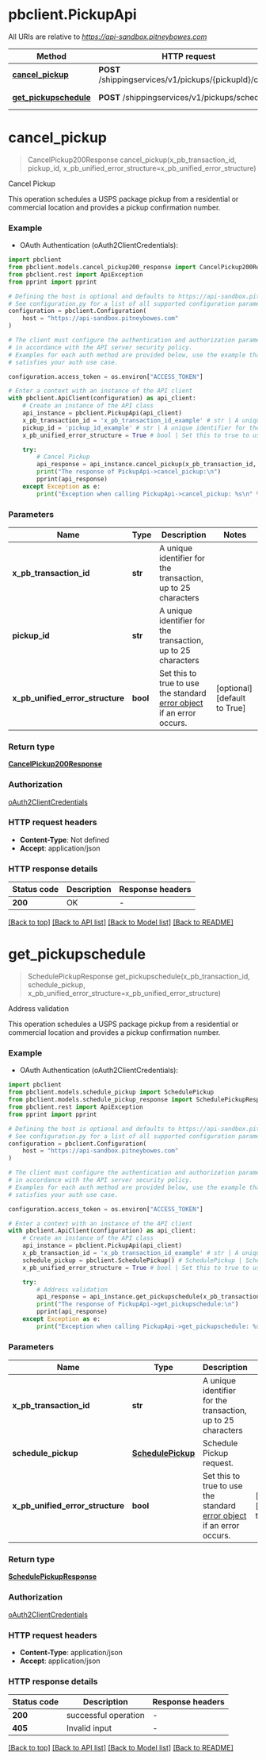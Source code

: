 # pbclient.PickupApi

All URIs are relative to *https://api-sandbox.pitneybowes.com*

Method | HTTP request | Description
------------- | ------------- | -------------
[**cancel_pickup**](PickupApi.md#cancel_pickup) | **POST** /shippingservices/v1/pickups/{pickupId}/cancel | Cancel Pickup
[**get_pickupschedule**](PickupApi.md#get_pickupschedule) | **POST** /shippingservices/v1/pickups/schedule | Address validation


# **cancel_pickup**
> CancelPickup200Response cancel_pickup(x_pb_transaction_id, pickup_id, x_pb_unified_error_structure=x_pb_unified_error_structure)

Cancel Pickup

This operation schedules a USPS package pickup from a residential or commercial location and provides a pickup confirmation number.

### Example

* OAuth Authentication (oAuth2ClientCredentials):

```python
import pbclient
from pbclient.models.cancel_pickup200_response import CancelPickup200Response
from pbclient.rest import ApiException
from pprint import pprint

# Defining the host is optional and defaults to https://api-sandbox.pitneybowes.com
# See configuration.py for a list of all supported configuration parameters.
configuration = pbclient.Configuration(
    host = "https://api-sandbox.pitneybowes.com"
)

# The client must configure the authentication and authorization parameters
# in accordance with the API server security policy.
# Examples for each auth method are provided below, use the example that
# satisfies your auth use case.

configuration.access_token = os.environ["ACCESS_TOKEN"]

# Enter a context with an instance of the API client
with pbclient.ApiClient(configuration) as api_client:
    # Create an instance of the API class
    api_instance = pbclient.PickupApi(api_client)
    x_pb_transaction_id = 'x_pb_transaction_id_example' # str | A unique identifier for the transaction, up to 25 characters
    pickup_id = 'pickup_id_example' # str | A unique identifier for the transaction, up to 25 characters
    x_pb_unified_error_structure = True # bool | Set this to true to use the standard [error object](https://shipping.pitneybowes.com/reference/error-object.html#standard-error-object) if an error occurs. (optional) (default to True)

    try:
        # Cancel Pickup
        api_response = api_instance.cancel_pickup(x_pb_transaction_id, pickup_id, x_pb_unified_error_structure=x_pb_unified_error_structure)
        print("The response of PickupApi->cancel_pickup:\n")
        pprint(api_response)
    except Exception as e:
        print("Exception when calling PickupApi->cancel_pickup: %s\n" % e)
```



### Parameters


Name | Type | Description  | Notes
------------- | ------------- | ------------- | -------------
 **x_pb_transaction_id** | **str**| A unique identifier for the transaction, up to 25 characters | 
 **pickup_id** | **str**| A unique identifier for the transaction, up to 25 characters | 
 **x_pb_unified_error_structure** | **bool**| Set this to true to use the standard [error object](https://shipping.pitneybowes.com/reference/error-object.html#standard-error-object) if an error occurs. | [optional] [default to True]

### Return type

[**CancelPickup200Response**](CancelPickup200Response.md)

### Authorization

[oAuth2ClientCredentials](../README.md#oAuth2ClientCredentials)

### HTTP request headers

 - **Content-Type**: Not defined
 - **Accept**: application/json

### HTTP response details

| Status code | Description | Response headers |
|-------------|-------------|------------------|
**200** | OK |  -  |

[[Back to top]](#) [[Back to API list]](../README.md#documentation-for-api-endpoints) [[Back to Model list]](../README.md#documentation-for-models) [[Back to README]](../README.md)

# **get_pickupschedule**
> SchedulePickupResponse get_pickupschedule(x_pb_transaction_id, schedule_pickup, x_pb_unified_error_structure=x_pb_unified_error_structure)

Address validation

This operation schedules a USPS package pickup from a residential or commercial location and provides a pickup confirmation number.

### Example

* OAuth Authentication (oAuth2ClientCredentials):

```python
import pbclient
from pbclient.models.schedule_pickup import SchedulePickup
from pbclient.models.schedule_pickup_response import SchedulePickupResponse
from pbclient.rest import ApiException
from pprint import pprint

# Defining the host is optional and defaults to https://api-sandbox.pitneybowes.com
# See configuration.py for a list of all supported configuration parameters.
configuration = pbclient.Configuration(
    host = "https://api-sandbox.pitneybowes.com"
)

# The client must configure the authentication and authorization parameters
# in accordance with the API server security policy.
# Examples for each auth method are provided below, use the example that
# satisfies your auth use case.

configuration.access_token = os.environ["ACCESS_TOKEN"]

# Enter a context with an instance of the API client
with pbclient.ApiClient(configuration) as api_client:
    # Create an instance of the API class
    api_instance = pbclient.PickupApi(api_client)
    x_pb_transaction_id = 'x_pb_transaction_id_example' # str | A unique identifier for the transaction, up to 25 characters
    schedule_pickup = pbclient.SchedulePickup() # SchedulePickup | Schedule Pickup request.
    x_pb_unified_error_structure = True # bool | Set this to true to use the standard [error object](https://shipping.pitneybowes.com/reference/error-object.html#standard-error-object) if an error occurs. (optional) (default to True)

    try:
        # Address validation
        api_response = api_instance.get_pickupschedule(x_pb_transaction_id, schedule_pickup, x_pb_unified_error_structure=x_pb_unified_error_structure)
        print("The response of PickupApi->get_pickupschedule:\n")
        pprint(api_response)
    except Exception as e:
        print("Exception when calling PickupApi->get_pickupschedule: %s\n" % e)
```



### Parameters


Name | Type | Description  | Notes
------------- | ------------- | ------------- | -------------
 **x_pb_transaction_id** | **str**| A unique identifier for the transaction, up to 25 characters | 
 **schedule_pickup** | [**SchedulePickup**](SchedulePickup.md)| Schedule Pickup request. | 
 **x_pb_unified_error_structure** | **bool**| Set this to true to use the standard [error object](https://shipping.pitneybowes.com/reference/error-object.html#standard-error-object) if an error occurs. | [optional] [default to True]

### Return type

[**SchedulePickupResponse**](SchedulePickupResponse.md)

### Authorization

[oAuth2ClientCredentials](../README.md#oAuth2ClientCredentials)

### HTTP request headers

 - **Content-Type**: application/json
 - **Accept**: application/json

### HTTP response details

| Status code | Description | Response headers |
|-------------|-------------|------------------|
**200** | successful operation |  -  |
**405** | Invalid input |  -  |

[[Back to top]](#) [[Back to API list]](../README.md#documentation-for-api-endpoints) [[Back to Model list]](../README.md#documentation-for-models) [[Back to README]](../README.md)

